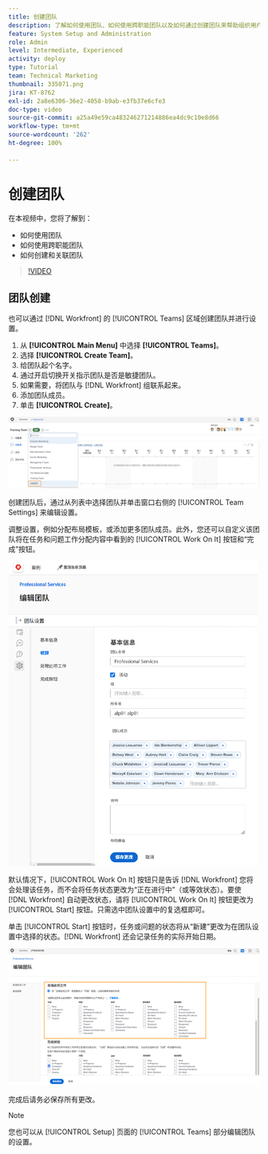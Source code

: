 ```yaml
---
title: 创建团队
description: 了解如何使用团队、如何使用跨职能团队以及如何通过创建团队来帮助组织用户和授予权限。
feature: System Setup and Administration
role: Admin
level: Intermediate, Experienced
activity: deploy
type: Tutorial
team: Technical Marketing
thumbnail: 335071.png
jira: KT-8762
exl-id: 2a8e6306-36e2-4058-b9ab-e3fb37e6cfe3
doc-type: video
source-git-commit: a25a49e59ca483246271214886ea4dc9c10e8d66
workflow-type: tm+mt
source-wordcount: '262'
ht-degree: 100%

---
```


# 创建团队

在本视频中，您将了解到：

* 如何使用团队
* 如何使用跨职能团队
* 如何创建和关联团队

>[!VIDEO](https://video.tv.adobe.com/v/335071/?quality=12&learn=on)

## 团队创建

也可以通过 [!DNL Workfront] 的 [!UICONTROL Teams] 区域创建团队并进行设置。

1. 从 **[!UICONTROL Main Menu]** 中选择 **[!UICONTROL Teams]**。
1. 选择 **[!UICONTROL Create Team]**。
1. 给团队起个名字。
1. 通过开启切换开关指示团队是否是敏捷团队。
1. 如果需要，将团队与 [!DNL Workfront] 组联系起来。
1. 添加团队成员。
1. 单击 **[!UICONTROL Create]**。

![[!UICONTROL Teams] 页面上的团队菜单](assets/admin-fund-create-team.png)

创建团队后，通过从列表中选择团队并单击窗口右侧的 [!UICONTROL Team Settings] 来编辑设置。

调整设置，例如分配布局模板，或添加更多团队成员。此外，您还可以自定义该团队将在任务和问题工作分配内容中看到的 [!UICONTROL Work On It] 按钮和“完成”按钮。

![[!UICONTROL Edit Team] 窗口](assets/admin-fund-team-settings.png)

默认情况下，[!UICONTROL Work On It] 按钮只是告诉 [!DNL Workfront] 您将会处理该任务，而不会将任务状态更改为“正在进行中”（或等效状态）。要使 [!DNL Workfront] 自动更改状态，请将 [!UICONTROL Work On It] 按钮更改为 [!UICONTROL Start] 按钮。只需选中团队设置中的复选框即可。

单击 [!UICONTROL Start] 按钮时，任务或问题的状态将从“新建”更改为在团队设置中选择的状态。[!DNL Workfront] 还会记录任务的实际开始日期。

![[!UICONTROL Work On It] 部分，在 [!UICONTROL Edit Team] 窗口中](assets/admin-fund-start-button-team.png)

完成后请务必保存所有更改。


>[!NOTE]
>
>您也可以从 [!UICONTROL Setup] 页面的 [!UICONTROL Teams] 部分编辑团队的设置。

<!---
learn more URLs
Create a team
Work On It and Done button overview
--->
